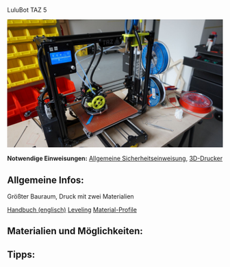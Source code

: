 LuluBot TAZ 5

![](img_3d-drucker/taz5.JPG)

**Notwendige Einweisungen:** [Allgemeine Sicherheitseinweisung](!de/Einweisungen_und_Regeln/Grundregeln/index), [3D-Drucker](!de/Einweisungen_und_Regeln/Einweisung_3D-Drucker/index)

## Allgemeine Infos:

Größter Bauraum, Druck mit zwei Materialien

[Handbuch (englisch)](http://download.lulzbot.com/TAZ/5.0_0.5noz/documentation/Manual/9780989378475_interior.pdf)
[Leveling](https://www.youtube.com/watch?v=EdB8jbXFfns)
[Material-Profile](https://www.lulzbot.com/taz-cura-profiles)

## Materialien und Möglichkeiten:

## Tipps:

